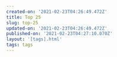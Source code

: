 ```yaml
---
created-on: '2021-02-23T04:26:49.472Z'
title: Top 25
slug: top-25
updated-on: '2021-02-23T04:26:49.472Z'
published-on: '2021-02-23T04:27:10.070Z'
layout: '[tags].html'
tags: tags
---
```



